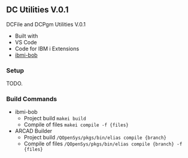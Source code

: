 ## DC Utilities V.0.1

DCFile and DCPgm Utilities V.0.1

* Built with 
* VS Code 
* Code for IBM i Extensions
* [ibmi-bob](https://ibm.github.io/ibmi-bob/#/)

### Setup

TODO.

### Build Commands

* ibmi-bob
   * Project build `makei build`
   * Compile of files `makei compile -f {files}`
* ARCAD Builder
   * Project build `/QOpenSys/pkgs/bin/elias compile {branch}`
   * Compile of files `/QOpenSys/pkgs/bin/elias compile {branch} -f {files}`